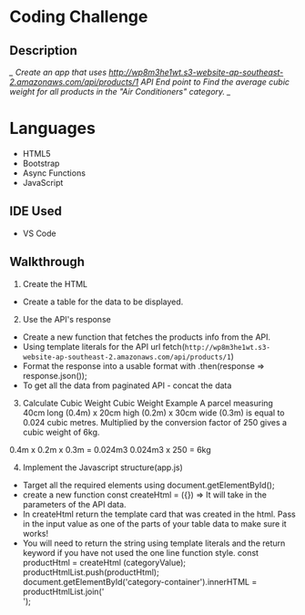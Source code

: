 # Coding Challenge

## Description

*_ Create an app that uses http://wp8m3he1wt.s3-website-ap-southeast-2.amazonaws.com/api/products/1 API End point to Find the average cubic weight for all products in the "Air Conditioners" category. _*

# Languages
* HTML5
* Bootstrap
* Async Functions
* JavaScript
## IDE Used
* VS Code

## Walkthrough
1. Create the HTML
* Create a table for the data to be displayed.

2. Use the API's response
* Create a new function that fetches the products info from the API.
* Using template literals for the API url
fetch(`http://wp8m3he1wt.s3-website-ap-southeast-2.amazonaws.com/api/products/1`)
* Format the response into a usable format with .then(response => response.json());
* To get all the data from paginated API - concat the data 

3. Calculate Cubic Weight
Cubic Weight Example
A parcel measuring 40cm long (0.4m) x 20cm high (0.2m) x 30cm wide (0.3m) is equal to 0.024 cubic metres.
Multiplied by the conversion factor of 250 gives a cubic weight of 6kg.

0.4m x 0.2m x 0.3m = 0.024m3
0.024m3 x 250 = 6kg

4. Implement the Javascript structure(app.js)
* Target all the required elements using document.getElementById();
* create a new function const createHtml = ({}) => It will take in the parameters of the API data.
* In createHtml return the template card that was created in the html. Pass in the input value as one of the parts of your table data to make sure it works!
* You will need to return the string using template literals and the return keyword if you have not used the one line function style.
   const productHtml =  createHtml (categoryValue);
   productHtmlList.push(productHtml);
   document.getElementById('category-container').innerHTML = productHtmlList.join('<br>');

